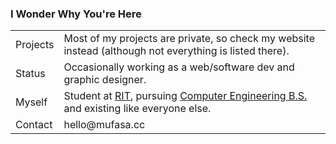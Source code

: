 ### I Wonder Why You're Here
<img src="https://api.mufasa.cc/dev" alt="cat" style="display:none;"/>
<table>
 <tr>
  <td>Projects</td>
  <td>Most of my projects are private, so check my website instead (although not everything is listed there).</td>
 </tr>
 <tr>
  <td>Status</td>
  <td>Occasionally working as a web/software dev and graphic designer.</td>
 </tr>
 <tr>
  <td>Myself</td>
  <td>Student at <a href="https://www.rit.edu">RIT</a>, pursuing <a href="https://www.rit.edu/study/computer-engineering-bs">Computer Engineering B.S.</a> and existing like everyone else.</td>
 </tr>
 <tr>
  <td>Contact</td>
  <td>hello@mufasa.cc</td>
 </tr>
</table>
